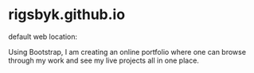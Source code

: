 # rigsbyk.github.io
default web location:

Using Bootstrap, I am creating an online portfolio where one can browse through my work and see my live projects all in one place. 

